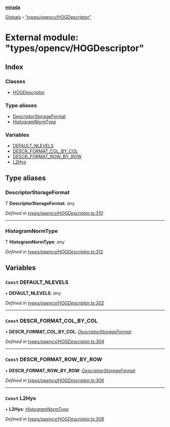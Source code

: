 **[mirada](../README.md)**

[Globals](../README.md) › ["types/opencv/HOGDescriptor"](_types_opencv_hogdescriptor_.md)

# External module: "types/opencv/HOGDescriptor"

## Index

### Classes

* [HOGDescriptor](../classes/_types_opencv_hogdescriptor_.hogdescriptor.md)

### Type aliases

* [DescriptorStorageFormat](_types_opencv_hogdescriptor_.md#descriptorstorageformat)
* [HistogramNormType](_types_opencv_hogdescriptor_.md#histogramnormtype)

### Variables

* [DEFAULT_NLEVELS](_types_opencv_hogdescriptor_.md#const-default_nlevels)
* [DESCR_FORMAT_COL_BY_COL](_types_opencv_hogdescriptor_.md#const-descr_format_col_by_col)
* [DESCR_FORMAT_ROW_BY_ROW](_types_opencv_hogdescriptor_.md#const-descr_format_row_by_row)
* [L2Hys](_types_opencv_hogdescriptor_.md#const-l2hys)

## Type aliases

###  DescriptorStorageFormat

Ƭ **DescriptorStorageFormat**: *any*

*Defined in [types/opencv/HOGDescriptor.ts:310](https://github.com/cancerberoSgx/mirada/blob/9d9803d/mirada/src/types/opencv/HOGDescriptor.ts#L310)*

___

###  HistogramNormType

Ƭ **HistogramNormType**: *any*

*Defined in [types/opencv/HOGDescriptor.ts:312](https://github.com/cancerberoSgx/mirada/blob/9d9803d/mirada/src/types/opencv/HOGDescriptor.ts#L312)*

## Variables

### `Const` DEFAULT_NLEVELS

• **DEFAULT_NLEVELS**: *any*

*Defined in [types/opencv/HOGDescriptor.ts:302](https://github.com/cancerberoSgx/mirada/blob/9d9803d/mirada/src/types/opencv/HOGDescriptor.ts#L302)*

___

### `Const` DESCR_FORMAT_COL_BY_COL

• **DESCR_FORMAT_COL_BY_COL**: *[DescriptorStorageFormat](_types_opencv_hogdescriptor_.md#descriptorstorageformat)*

*Defined in [types/opencv/HOGDescriptor.ts:304](https://github.com/cancerberoSgx/mirada/blob/9d9803d/mirada/src/types/opencv/HOGDescriptor.ts#L304)*

___

### `Const` DESCR_FORMAT_ROW_BY_ROW

• **DESCR_FORMAT_ROW_BY_ROW**: *[DescriptorStorageFormat](_types_opencv_hogdescriptor_.md#descriptorstorageformat)*

*Defined in [types/opencv/HOGDescriptor.ts:306](https://github.com/cancerberoSgx/mirada/blob/9d9803d/mirada/src/types/opencv/HOGDescriptor.ts#L306)*

___

### `Const` L2Hys

• **L2Hys**: *[HistogramNormType](_types_opencv_hogdescriptor_.md#histogramnormtype)*

*Defined in [types/opencv/HOGDescriptor.ts:308](https://github.com/cancerberoSgx/mirada/blob/9d9803d/mirada/src/types/opencv/HOGDescriptor.ts#L308)*